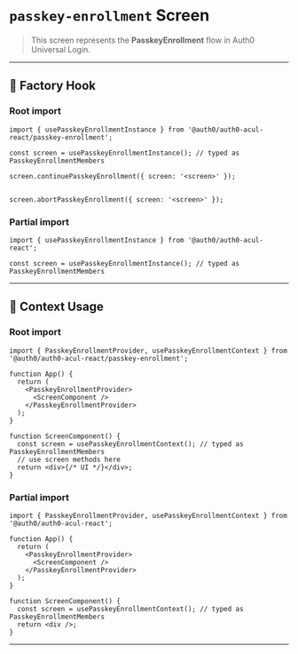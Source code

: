 # `passkey-enrollment` Screen

> This screen represents the **PasskeyEnrollment** flow in Auth0 Universal Login.

---

## 🔹 Factory Hook
### Root import
```tsx
import { usePasskeyEnrollmentInstance } from '@auth0/auth0-acul-react/passkey-enrollment';

const screen = usePasskeyEnrollmentInstance(); // typed as PasskeyEnrollmentMembers

screen.continuePasskeyEnrollment({ screen: '<screen>' });


screen.abortPasskeyEnrollment({ screen: '<screen>' });
```

### Partial import
```tsx
import { usePasskeyEnrollmentInstance } from '@auth0/auth0-acul-react';

const screen = usePasskeyEnrollmentInstance(); // typed as PasskeyEnrollmentMembers
```

---

## 🔹 Context Usage

### Root import
```tsx
import { PasskeyEnrollmentProvider, usePasskeyEnrollmentContext } from '@auth0/auth0-acul-react/passkey-enrollment';

function App() {
  return (
    <PasskeyEnrollmentProvider>
      <ScreenComponent />
    </PasskeyEnrollmentProvider>
  );
}

function ScreenComponent() {
  const screen = usePasskeyEnrollmentContext(); // typed as PasskeyEnrollmentMembers
  // use screen methods here
  return <div>{/* UI */}</div>;
}
```


### Partial import
```tsx
import { PasskeyEnrollmentProvider, usePasskeyEnrollmentContext } from '@auth0/auth0-acul-react';

function App() {
  return (
    <PasskeyEnrollmentProvider>
      <ScreenComponent />
    </PasskeyEnrollmentProvider>
  );
}

function ScreenComponent() {
  const screen = usePasskeyEnrollmentContext(); // typed as PasskeyEnrollmentMembers
  return <div />;
}
```

---
